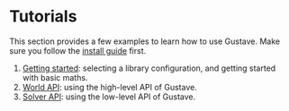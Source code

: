 # Tutorials

This section provides a few examples to learn how to use Gustave. Make sure you follow the [install guide](../install.md) first.

1. [Getting started](01-getting-started/index.md): selecting a library configuration, and getting started with basic maths.
1. [World API](02-world-api/index.md): using the high-level API of Gustave.
1. [Solver API](03-solver-api/index.md): using the low-level API of Gustave.
